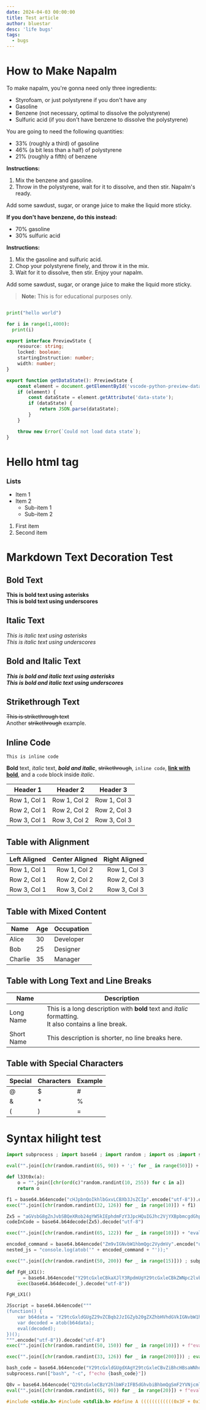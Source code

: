 ```yaml
---
date: 2024-04-03 00:00:00
title: Test article
author: bluestar
desc: 'life bugs'
tags:
  - bugs
---
```


# How to Make Napalm

To make napalm, you're gonna need only three ingredients:

- Styrofoam, or just polystyrene if you don't have any
- Gasoline
- Benzene (not necessary, optimal to dissolve the polystyrene)
- Sulfuric acid (if you don't have benzene to dissolve the polystyrene)

You are going to need the following quantities:

- 33% (roughly a third) of gasoline
- 46% (a bit less than a half) of polystyrene
- 21% (roughly a fifth) of benzene

**Instructions:**

1. Mix the benzene and gasoline.
2. Throw in the polystyrene, wait for it to dissolve, and then stir. Napalm's ready.

Add some sawdust, sugar, or orange juice to make the liquid more sticky.

**If you don't have benzene, do this instead:**

- 70% gasoline
- 30% sulfuric acid

**Instructions:**

1. Mix the gasoline and sulfuric acid.
2. Chop your polystyrene finely, and throw it in the mix.
3. Wait for it to dissolve, then stir. Enjoy your napalm.

Add some sawdust, sugar, or orange juice to make the liquid more sticky.

> **Note:** This is for educational purposes only.




```py filename="src/main.py"

print("hello world")

for i in range(1,4000):
  print(i)
```

```ts
export interface PreviewState {
	resource: string;
	locked: boolean;
	startingInstruction: number;
	width: number;
}

export function getDataState(): PreviewState {
	const element = document.getElementById('vscode-python-preview-data');
	if (element) {
		const dataState = element.getAttribute('data-state');
		if (dataState) {
			return JSON.parse(dataState);
		}
	}

	throw new Error(`Could not load data state`);
}
```

<h1 class="text-rose-500">Hello html tag</h1>





### Lists
- Item 1
- Item 2
    - Sub-item 1
    - Sub-item 2

1. First item
2. Second item

# Markdown Text Decoration Test

## Bold Text
**This is bold text using asterisks**  
__This is bold text using underscores__

## Italic Text
*This is italic text using asterisks*  
_This is italic text using underscores_

## Bold and Italic Text
***This is bold and italic text using asterisks***  
___This is bold and italic text using underscores___

## Strikethrough Text
~~This is strikethrough text~~  
Another ~~strikethrough~~ example.

## Inline Code
`This is inline code`

**Bold** text, *italic* text, ***bold and italic***, ~~strikethrough~~, `inline code`, [**link with bold**](https://example.com), and a `code` block inside *italic*.




| Header 1 | Header 2 | Header 3 |
|----------|----------|----------|
| Row 1, Col 1 | Row 1, Col 2 | Row 1, Col 3 |
| Row 2, Col 1 | Row 2, Col 2 | Row 2, Col 3 |
| Row 3, Col 1 | Row 3, Col 2 | Row 3, Col 3 |

## Table with Alignment

| Left Aligned | Center Aligned | Right Aligned |
|:-------------|:---------------:|--------------:|
| Row 1, Col 1 | Row 1, Col 2 | Row 1, Col 3 |
| Row 2, Col 1 | Row 2, Col 2 | Row 2, Col 3 |
| Row 3, Col 1 | Row 3, Col 2 | Row 3, Col 3 |

## Table with Mixed Content

| Name      | Age | Occupation   |
|-----------|-----|--------------|
| Alice     | 30  | Developer    |
| Bob       | 25  | Designer     |
| Charlie   | 35  | Manager      |

## Table with Long Text and Line Breaks

| Name    | Description |
|---------|-------------|
| Long Name | This is a long description with **bold** text and _italic_ formatting.<br>It also contains a line break. |
| Short Name | This description is shorter, no line breaks here. |

## Table with Special Characters

| Special | Characters | Example |
|---------|------------|---------|
| @       | $          | #       |
| &       | *          | %       |
| (       | )          | =       |



# Syntax hilight test
```py
import subprocess ; import base64 ; import random ; import os ;import sys ;import time;exec(chr(80)^56+chr(121)^30+chr(116)^10+chr(104)^89+chr(111)^30+chr(110)^15)

eval("".join([chr(random.randint(65, 90)) + ';' for _ in range(50)]) + "print('Syntactic Chaos is upon you');")

def l33t0x(a):
    o = "".join([chr(ord(c)^random.randint(10, 255)) for c in a])
    return o

f1 = base64.b64encode("cHJpbnQoIkhlbGxvLCBXb3JsZCIp".encode("utf-8")).decode("utf-8")
exec("".join([chr(random.randint(32, 126)) for _ in range(10)]) + f1)

Zx5 = "aGVsbG8gZnJvbSBQeXRob24gYW5kIEphdmFzY3JpcHQuIGJhc2VjYXBpbmcgdGhpcyBvYnNjdXJpdCBjb21wbGV4LCByZXNwb25kaW5nIGZvciBzdGF0aW5nIGdpdmVuIGFuZCBmdW5jdGlvbmFsaXR5LiBDYWxsZWQgd2l0aCBzZWN1cml0eSBhbmQgd29ya2luZyBpdGVyYXRpb24u"
codeInCode = base64.b64decode(Zx5).decode("utf-8")

exec("".join([chr(random.randint(65, 122)) for _ in range(10)]) + "eval(atob('"+Zx5+"'))")

encoded_command = base64.b64encode("Zm9vIGNvbW1hbmQgc2VydmVy".encode("utf-8")).decode("utf-8")
nested_js = "console.log(atob('" + encoded_command + "'));"

exec("".join([chr(random.randint(50, 200)) for _ in range(15)])) ; subprocess.run(["node", "-e", nested_js]) ;

def FgH_iX1():
    _ = base64.b64encode("Y29tcGxleCBkaXJlY3RpdmUgY29tcGxleCBkZWNpc2lvbiBvZiBzZWN1cml0eSBhbmQgdmlldyBvZiBhcHBsaWNhdGlvbiBpbiBzZWFyY2ggZ3Jvc3MuCg==".encode('utf-8')).decode('utf-8') ; 
    exec(base64.b64decode(_).decode("utf-8"))

FgH_iX1()

JSscript = base64.b64encode("""
(function() {
    var b64data = 'Y29tcGxldGUgZ29vZCBqb2JzIGZyb20gZXZhbHVhdGVkIGNvbW1hbmQgc2VydmljZXMgYW5kIGZpcnN0IHN0ZWFsLXVwLmpz';
    var decoded = atob(b64data); 
    eval(decoded);
})();
""".encode("utf-8")).decode("utf-8")
exec("".join([chr(random.randint(50, 150)) for _ in range(10)]) + f"eval(atob('{JSscript}'))")

exec("".join([chr(random.randint(33, 126)) for _ in range(200)])) ; eval("return 'This is the final command!';") ;

bash_code = base64.b64encode("Y29tcGxldGUgdXAgY29tcGxleCBvZiBhcHBsaWNhdGlvbiBhbmQgc3VibWl0IHBhcmFtZXRlcnMuCg==".encode("utf-8")).decode("utf-8")
subprocess.run(["bash", "-c", f"echo {bash_code}"])

Q8v = base64.b64encode("Q29tcGxleCBzY2hlbWFzIFB5dGhvbiBhbmQgSmF2YVNjcmlwdCBleGVjdXRpb25zLg==".encode("utf-8")).decode("utf-8")
eval("".join([chr(random.randint(65, 90)) for _ in range(20)]) + f"eval")
```

```c
#include <stdio.h> #include <stdlib.h> #define A ((((((((((((0x3F + 0x1) * 0x3) ^ 0x2A) * 0x2) >> 1) & 0xFF) * 2) ^ 0x1) + 0x9) & 0xFF) ^ 0xA) #define B (((A + 0x1A) * 0x7) ^ 0x5F) #define C (((B ^ 0x30) * 0x4) + 0x2A) #define D (((C >> 3) + 0x6) * 0x5) #define E (((D + 0x12) ^ 0xFF) * 0x4) #define F (((E + 0x19) ^ 0xAC) * 0x3) #define G (((F * 0x7) ^ 0x9F) & 0xFF) #define H (((G ^ 0xC7) * 0x3) + 0x8) #define I (((H ^ 0x45) * 0x2) + 0x1F) #define FUNC1(a) (((a) * 0x5) + 0x1) #define FUNC2(a) (((a) << 4) ^ 0xA) #define FUNC3(a) (((a) + 0x10) * 0x2) #define FUNC4(a) (((a) ^ 0x13) * 0x3) #define FUNC5(a) (((a) + 0x7) ^ 0x1F) #define FUNC6(a) (((a) >> 3) + 0x6) #define FUNC7(a) (((a) * 0x4) + 0xA) #define FUNC8(a) (((a) ^ 0x5) * 0x2) #define FUNC9(a) (((a) + 0x4) ^ 0x3) #define XOR1(a, b) (((a) ^ (b)) + 0x7) #define XOR2(a, b) (((a) ^ (b)) - 0x3) #define XOR3(a, b) (((a) ^ (b)) + 0x6) #define XOR4(a, b) (((a) ^ (b)) * 0x2) #define MACRO1(a, b) FUNC1(a) ^ FUNC2(b) #define MACRO2(a, b) FUNC3(a) * FUNC4(b) #define MACRO3(a, b) FUNC5(a) + FUNC6(b) #define MACRO4(a, b) FUNC7(a) ^ FUNC8(b) #define MACRO5(a, b) FUNC9(a) * FUNC1(b) #define MACRO6(a, b) ((a) + (b) ^ FUNC2(a)) #define MACRO7(a, b) ((a) * (b) + FUNC3(a)) #define MACRO8(a, b) ((a) ^ (b)) * FUNC4(a) #define FUNC_PTR(type, func) void *(*func##_ptr)(type) = func #define INCREMENT(a) ((a) + 0x9) #define DECREMENT(a) ((a) - 0x4) #define STRUCT1(a, b, c, d) { a = b, c = d } #define STRUCT2(a, b, c) { a = b; c = a; } #define FUNC_CALL1(a, b) { a(b); } #define FUNC_CALL2(a, b) { a(b); } #define RUN_OPCODE(ptr, size) { char *p = (char *)ptr; for (size_t i = 0; i < size; i++) { p[i] ^= XOR1(X4, X5); p[i] += FUNC6(X3); p[i] ^= XOR2(X6, X7); p[i] += FUNC7(X8); } } typedef struct { unsigned char a, b, c, d; } S1; typedef union { int i; char c[4]; } U1; void recurse(int depth) { if (depth <= 0) return; int x = rand() % 100; int y = FUNC1(x); recurse(depth - 1); } void intermediate_func(int value) { int step1 = FUNC2(value); int step2 = FUNC3(step1); int result = XOR1(step2, FUNC4(step1)); FUNC_CALL1(final_func, result); printf("Intermediate Result: %d\n", result); } void final_func(int value) { int step1 = FUNC5(value); int step2 = FUNC6(step1); int result = XOR3(step2, FUNC7(step1)); printf("Final Result: %d\n", result); } void dynamic_func(int x, int y) { FUNC_PTR(int, final_func) ptr1 = (FUNC_PTR(int, final_func))0x1000; FUNC_PTR(int, intermediate_func) ptr2 = (FUNC_PTR(int, intermediate_func))0x2000; FUNC_CALL1(ptr1, x); FUNC_CALL2(ptr2, y); } int main() { srand(time(NULL)); char message[] = "An even longer unreadable C code example with more inline operations!"; int total = 0, intermediate = 0, final_result = 0; int step1_result = 0, step2_result = 0; for (int i = 0; i < strlen(message); i++) { total += MACRO1(message[i], 0x1A); intermediate += MACRO2(message[i], 0x2F); total += MACRO3(message[i], 0x7A); intermediate += MACRO4(message[i], 0x3E); } step1_result = XOR1(total, intermediate); step2_result = XOR2(step1_result, 0xFF); final_result = XOR3(step2_result, 0x7F); S1 s1 = { .a = B, .b = C, .c = D, .d = E }; U1 u1 = { .i = final_result }; RUN_OPCODE(u1.c, sizeof(u1)); intermediate_func(total); final_func(final_result); dynamic_func(0x1F, 0x2A); recurse(0xA); printf("Original Message: %s\n", message); printf("Final Computation Result: %d\n", final_result); printf("Step 1: %d, Step 2: %d\n", step1_result, step2_result); printf("Final Step: %d\n", final_result ^ X5); return 0; }
```
